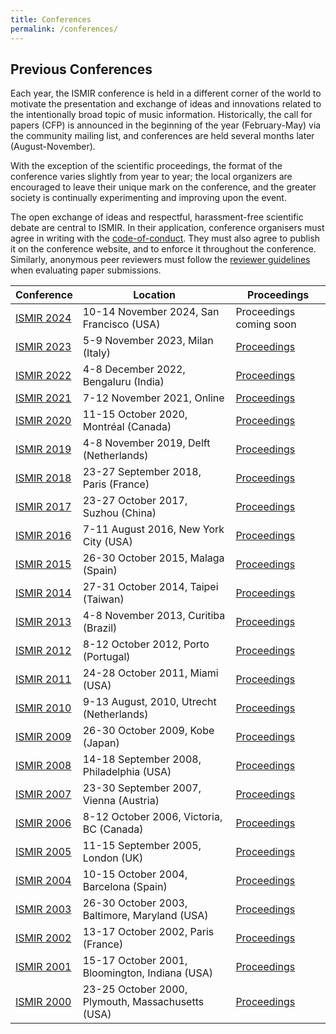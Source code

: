 ```yaml
---
title: Conferences
permalink: /conferences/
---
```


## Previous Conferences

Each year, the ISMIR conference is held in a different corner of the world
to motivate the presentation and exchange of ideas and innovations related to
the intentionally broad topic of music information. Historically, the call for
papers (CFP) is announced in the beginning of the year (February-May) via the
community mailing list, and conferences are held several months later (August-November).

With the exception of the scientific proceedings, the format of the conference
varies slightly from year to year; the local organizers are encouraged to leave
their unique mark on the conference, and the greater society is continually
experimenting and improving upon the event.

The open exchange of ideas and respectful, harassment-free scientific debate are
central to ISMIR. In their application, conference organisers must agree in writing
with the [code-of-conduct](http://confcodeofconduct.com). They must
also agree to publish it on the conference website, and to enforce it throughout
the conference. Similarly, anonymous peer reviewers must follow the [reviewer guidelines]({{site.base_url}}/reviewer-guidelines/) when evaluating paper submissions.

| Conference | Location | Proceedings |
| ---------- | --------- | --------- |
| [ISMIR 2024](https://ismir2024.{{site.domain}}/) | 10-14 November 2024, San Francisco (USA) | Proceedings coming soon |
| [ISMIR 2023](https://ismir2023.{{site.domain}}/) | 5-9 November 2023, Milan (Italy) | [Proceedings]({{site.base_url}}/conferences/ismir2023.html) |
| [ISMIR 2022](https://ismir2022.{{site.domain}}/) | 4-8 December 2022, Bengaluru (India) | [Proceedings]({{site.base_url}}/conferences/ismir2022.html) |
| [ISMIR 2021](https://ismir2021.{{site.domain}}/) | 7-12 November 2021, Online | [Proceedings]({{site.base_url}}/conferences/ismir2021.html) |
| [ISMIR 2020](https://ismir2020.{{site.domain}}/) | 11-15 October 2020, Montr&eacute;al (Canada) | [Proceedings]({{site.base_url}}/conferences/ismir2020.html) |
| [ISMIR 2019](https://ismir2019.{{site.domain}}/) | 4-8 November 2019, Delft (Netherlands) | [Proceedings]({{site.base_url}}/conferences/ismir2019.html) |
| [ISMIR 2018](https://ismir2018.{{site.domain}}/) | 23-27 September 2018, Paris (France) | [Proceedings]({{site.base_url}}/conferences/ismir2018.html) |
| [ISMIR 2017](https://ismir2017.{{site.domain}}/) | 23-27 October 2017, Suzhou (China) | [Proceedings]({{site.base_url}}/conferences/ismir2017.html) |
| [ISMIR 2016](https://ismir2016.{{site.domain}}/) | 7-11 August 2016, New York City (USA) | [Proceedings]({{site.base_url}}/conferences/ismir2016.html) |
| [ISMIR 2015](https://ismir2015.{{site.domain}}/) | 26-30 October 2015, Malaga (Spain) | [Proceedings]({{site.base_url}}/conferences/ismir2015.html) |
| [ISMIR 2014](https://ismir2014.{{site.domain}}/) | 27-31 October 2014, Taipei (Taiwan) | [Proceedings]({{site.base_url}}/conferences/ismir2014.html) |
| [ISMIR 2013](https://ismir2013.{{site.domain}}/) | 4-8 November 2013, Curitiba (Brazil) | [Proceedings]({{site.base_url}}/conferences/ismir2013.html) |
| [ISMIR 2012](https://ismir2012.{{site.domain}}/) | 8-12 October 2012, Porto (Portugal) | [Proceedings]({{site.base_url}}/conferences/ismir2012.html) |
| [ISMIR 2011](https://ismir2011.{{site.domain}}/) | 24-28 October 2011, Miami (USA) | [Proceedings]({{site.base_url}}/conferences/ismir2011.html) |
| [ISMIR 2010](https://ismir2010.{{site.domain}}/) | 9-13 August, 2010, Utrecht (Netherlands) | [Proceedings]({{site.base_url}}/conferences/ismir2010.html) |
| [ISMIR 2009](https://ismir2009.{{site.domain}}/) | 26-30 October 2009, Kobe (Japan) | [Proceedings]({{site.base_url}}/conferences/ismir2009.html) |
| [ISMIR 2008](https://ismir2008.{{site.domain}}/) | 14-18 September 2008, Philadelphia (USA) | [Proceedings]({{site.base_url}}/conferences/ismir2008.html) |
| [ISMIR 2007](https://ismir2007.{{site.domain}}/) | 23-30 September 2007, Vienna (Austria) | [Proceedings]({{site.base_url}}/conferences/ismir2007.html) |
| [ISMIR 2006](https://ismir2006.{{site.domain}}/) | 8-12 October 2006, Victoria, BC (Canada) | [Proceedings]({{site.base_url}}/conferences/ismir2006.html) |
| [ISMIR 2005](https://ismir2005.{{site.domain}}/) | 11-15 September 2005, London (UK) | [Proceedings]({{site.base_url}}/conferences/ismir2005.html) |
| [ISMIR 2004](https://ismir2004.{{site.domain}}/) | 10-15 October 2004, Barcelona (Spain) | [Proceedings]({{site.base_url}}/conferences/ismir2004.html) |
| [ISMIR 2003](https://ismir2003.{{site.domain}}/) | 26-30 October 2003, Baltimore, Maryland (USA) | [Proceedings]({{site.base_url}}/conferences/ismir2003.html) |
| [ISMIR 2002](https://ismir2002.{{site.domain}}/) | 13-17 October 2002, Paris (France) | [Proceedings]({{site.base_url}}/conferences/ismir2002.html) |
| [ISMIR 2001](https://ismir2001.{{site.domain}}/) | 15-17 October 2001, Bloomington, Indiana (USA) | [Proceedings]({{site.base_url}}/conferences/ismir2001.html) |
| [ISMIR 2000](https://ismir2000.{{site.domain}}/) | 23-25 October 2000, Plymouth, Massachusetts (USA) | [Proceedings]({{site.base_url}}/conferences/ismir2000.html) |

